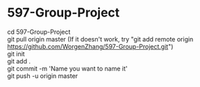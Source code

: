 # 597-Group-Project
cd 597-Group-Project  
git pull origin master (If it doesn't work, try "git add remote origin https://github.com/WorgenZhang/597-Group-Project.git")  
git init  
git add .  
git commit -m 'Name you want to name it'  
git push -u origin master  
